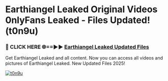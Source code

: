 # Earthiangel Leaked Original Videos 0nlyFans Leaked - Files Updated! (t0n9u)

<h3>🔴 CLICK HERE 🌐==►► <a href="https://tinyurl.com/2wckxsce" rel="nofollow">Earthiangel Leaked Updated Files</a></h3>

Get Earthiangel Leaked and all content. Now you can access all videos and pictures of Earthiangel Leaked. New Updated Files 2025!

[![t0n9u](https://i.imgur.com/AFduVYN.gif)](https://tinyurl.com/2wckxsce)
